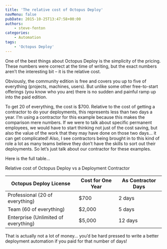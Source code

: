 ```yaml
---
title: 'The relative cost of Octopus Deploy'
navMenu: false
pubDate: 2015-10-25T13:47:58+00:00
authors:
    - steve-fenton
categories:
    - Automation
tags:
    - 'Octopus Deploy'
---
```


One of the best things about Octopus Deploy is the simplicity of the pricing. These numbers were correct at the time of writing, but the exact numbers aren’t the interesting bit – it is the relative cost.

Obviously, the community edition is free and covers you up to five of everything (projects, machines, users). But unlike some other free-to-start offerings (you know who you are) there is no sudden and painful ramp up into the paid edition.

To get 20 of everything, the cost is $700. Relative to the cost of getting a contractor to do your deployments, this represents less than two days a year. I’m using a contractor for this example because this makes the comparison mere numbers. If we were to talk about specific permanent employees, we would have to start thinking not just of the cost saving, but also the value of the work that they may have done on those two days… it can get complicated! Also, I see contractors being brought in to this kind of role a lot as many teams believe they don’t have the skills to sort out their deployments. So let’s just talk about our contractor for these examples.

Here is the full table…

Relative cost of Octopus Deploy vs a Deployment Contractor

| Octopus Deploy License               | Cost for One Year | As Contractor Days |
|--------------------------------------|-------------------|--------------------|
| Professional (20 of everything)      | $700              | 2 days             |
| Team (60 of everything)              | $2,000            | 5 days             |
| Enterprise (Unlimited of everything) | $5,000            | 12 days            |

That is actually not a lot of money… you’d be hard pressed to write a better deployment automation if you paid for that number of days!